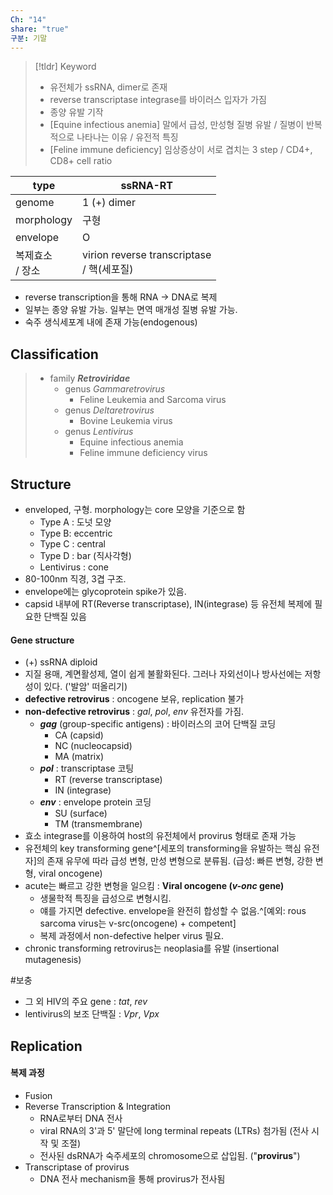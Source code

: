 ```yaml
---
Ch: "14"
share: "true"
구분: 기말
---
```


>[!tldr] Keyword
>- 유전체가 ssRNA, dimer로 존재
>- reverse transcriptase integrase를 바이러스 입자가 가짐
>- 종양 유발 기작
>- [Equine infectious anemia] 말에서 급성, 만성형 질병 유발 / 질병이 반복적으로 나타나는 이유 / 유전적 특징
>- [Feline immune deficiency] 임상증상이 서로 겹치는 3 step / CD4+, CD8+ cell ratio

| type         | ssRNA-RT                                 |
| ------------ | ---------------------------------------- |
| genome       | 1 (+) dimer                              |
| morphology   | 구형                                       |
| envelope     | O                                        |
| 복제효소<br>/ 장소 | virion reverse transcriptase<br>/ 핵(세포질) |
- reverse transcription을 통해 RNA → DNA로 복제
- 일부는 종양 유발 가능. 일부는 면역 매개성 질병 유발 가능.
- 숙주 생식세포계 내에 존재 가능(endogenous)
## Classification
> - family ***Retroviridae***
> 	- genus *Gammaretrovirus*
> 		- Feline Leukemia and Sarcoma virus
> 	- genus *Deltaretrovirus*
> 		- Bovine Leukemia virus
> 	- genus *Lentivirus*
> 		- Equine infectious anemia
> 		- Feline immune deficiency virus

## Structure
- enveloped, 구형. morphology는 core 모양을 기준으로 함
	- Type A : 도넛 모양
	- Type B:  eccentric
	- Type C : central
	- Type D : bar (직사각형)
	- Lentivirus : cone 
- 80-100nm 직경, 3겹 구조.
- envelope에는 glycoprotein spike가 있음.
- capsid 내부에 RT(Reverse transcriptase), IN(integrase) 등 유전체 복제에 필요한 단백질 있음

#### Gene structure
- (+) ssRNA diploid
- 지질 용매, 계면활성제, 열이 쉽게 불활화된다. 그러나 자외선이나 방사선에는 저항성이 있다. ('발암' 떠올리기)
- **defective retrovirus** : oncogene 보유, replication 불가
- **non-defective retrovirus** : *gal*, *pol*, *env* 유전자를 가짐.
	- ***gag*** (group-specific antigens) : 바이러스의 코어 단백질 코딩
		- CA (capsid)
		- NC (nucleocapsid)
		- MA (matrix)
	- ***pol*** : transcriptase 코팅
		- RT (reverse transcriptase)
		- IN (integrase)
	- ***env*** : envelope protein 코딩
		- SU (surface)
		- TM (transmembrane)
- 효소 integrase를 이용하여 host의 유전체에서 provirus 형태로 존재 가능
- 유전체의 key transforming gene^[세포의 transforming을 유발하는 핵심 유전자]의 존재 유무에 따라 급성 변형, 만성 변형으로 분류됨. (급성: 빠른 변형, 강한 변형, viral oncogene)
- acute는 빠르고 강한 변형을 일으킴 : **Viral oncogene (*v-onc* gene)**
	- 생물학적 특징을 급성으로 변형시킴.
	- 얘를 가지면 defective. envelope을 완전히 합성할 수 없음.^[예외: rous sarcoma virus는 v-src(oncogene) + competent]
	- 복제 과정에서 non-defective helper virus 필요.
- chronic transforming retrovirus는 neoplasia를 유발 (insertional mutagenesis)

#보충 
- 그 외 HIV의 주요 gene : *tat*, *rev*
- lentivirus의 보조 단백질 : *Vpr*, *Vpx*
## Replication

#### 복제 과정
- Fusion
- Reverse Transcription & Integration
	- RNA로부터 DNA 전사
	- viral RNA의 3'과 5' 말단에 long terminal repeats (LTRs) 첨가됨 (전사 시작 및 조절)
	- 전사된 dsRNA가 숙주세포의 chromosome으로 삽입됨. ("**provirus**")
- Transcriptase of provirus
	- DNA 전사 mechanism을 통해 provirus가 전사됨
